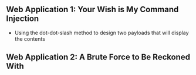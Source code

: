 ## Web Application 1: Your Wish is My Command Injection
* Using the dot-dot-slash method to design two payloads that will display the contents

## Web Application 2: A Brute Force to Be Reckoned With
